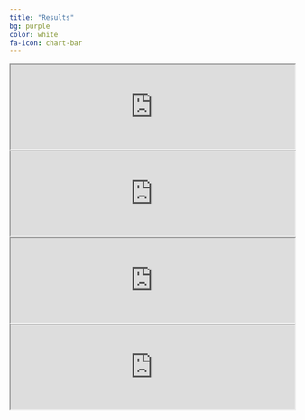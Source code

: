 ```yaml
---
title: "Results"
bg: purple
color: white
fa-icon: chart-bar
---
```


<iframe src="https://docs.google.com/spreadsheets/d/e/2PACX-1vRAqyobPb7CbAlTA2dfGJzjgNu6gx1zoK8uHfAWs2I2O7hC781HjS9atFOyPQamzKcmBv-shwi2bQXP/pubchart?oid=1939324506&amp;format=interactive" width="100%" border="2px solid #ccc" id="myIframe1"></iframe>

<iframe src="https://docs.google.com/spreadsheets/d/e/2PACX-1vRAqyobPb7CbAlTA2dfGJzjgNu6gx1zoK8uHfAWs2I2O7hC781HjS9atFOyPQamzKcmBv-shwi2bQXP/pubchart?oid=1061327120&amp;format=interactive" width="100%" border="2px solid #ccc" id="myIframe2"></iframe>

<iframe src="https://docs.google.com/spreadsheets/d/e/2PACX-1vRAqyobPb7CbAlTA2dfGJzjgNu6gx1zoK8uHfAWs2I2O7hC781HjS9atFOyPQamzKcmBv-shwi2bQXP/pubchart?oid=1006335906&amp;format=interactive" width="100%" border="2px solid #ccc" id="myIframe3"></iframe>

<iframe src="https://docs.google.com/spreadsheets/d/e/2PACX-1vRAqyobPb7CbAlTA2dfGJzjgNu6gx1zoK8uHfAWs2I2O7hC781HjS9atFOyPQamzKcmBv-shwi2bQXP/pubchart?oid=1626519209&amp;format=interactive" width="100%" border="2px solid #ccc" id="myIframe4"></iframe>

<script>
  // Selecting the iframe element
  var iframe = document.getElementById("myIframe1");
  var iframe = document.getElementById("myIframe2");
  var iframe = document.getElementById("myIframe3");
  var iframe = document.getElementById("myIframe4");
  
  // Adjusting the iframe height onload event
  iframe.onload = function(){
      iframe.style.height = iframe.contentWindow.document.body.scrollHeight + 'px';
  }
</script>
